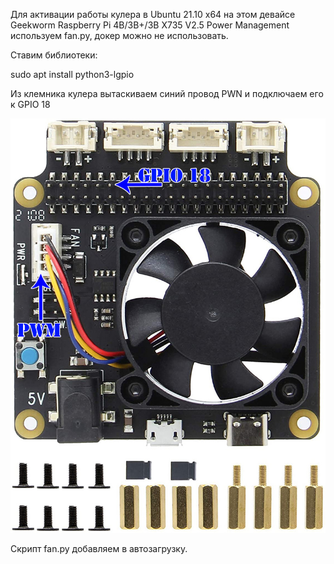 Для активации работы кулера в Ubuntu 21.10 x64 на этом девайсе Geekworm Raspberry Pi 4B/3B+/3B X735 V2.5 Power Management используем fan.py, докер можно не использовать.

Ставим библиотеки:

sudo apt install python3-lgpio

Из клемника кулера вытаскиваем синий провод PWN и подключаем его к GPIO 18

![fan in GPIO 18](https://github.com/bombapiter/raspberry-pi-pwm-fan-control/blob/main/images/ubuntu_pwm.jpg)



Скрипт fan.py добавляем в автозагрузку.
